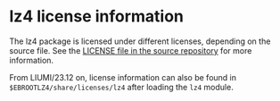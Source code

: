 # lz4 license information

The lz4 package is licensed under different licenses, depending on the source file.
See the [LICENSE file in the source repository](https://github.com/lz4/lz4/blob/dev/LICENSE)
for more information.

From LIUMI/23.12 on, license information can also be found in
`$EBROOTLZ4/share/licenses/lz4` after loading the `lz4` module.
